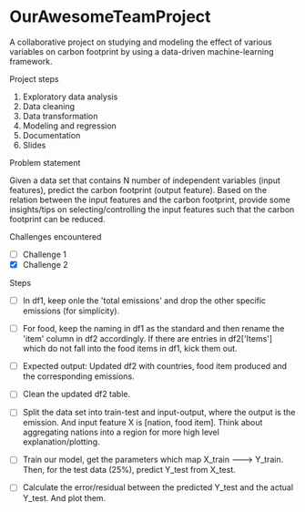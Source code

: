 # OurAwesomeTeamProject
A collaborative project on studying and modeling the effect of various variables on carbon footprint by using a data-driven machine-learning framework.

Project steps

1. Exploratory data analysis
2. Data cleaning
3. Data transformation
4. Modeling and regression
5. Documentation
6. Slides

Problem statement

Given a data set that contains N number of independent variables (input features), predict the carbon footprint (output feature). Based on the relation between the input features and the carbon footprint, provide some insights/tips on selecting/controlling the input features such that the carbon footprint can be reduced.  


Challenges encountered

- [ ] Challenge 1
- [x] Challenge 2

Steps

- [ ] In df1, keep onle the 'total emissions' and drop the other specific emissions (for simplicity).
- [ ] For food, keep the naming in df1 as the standard and then rename the 'item' column in df2 accordingly. If there are entries in df2['Items'] which do not fall into the food items in df1, kick them out. 
- [ ] Expected output: Updated df2 with countries, food item produced and the corresponding emissions.
- [ ] Clean the updated df2 table.
- [ ] Split the data set into train-test and input-output, where the output is the emission. And input feature X is [nation, food item]. Think about aggregating nations into a region for more high level explanation/plotting. 
- [ ] Train our model, get the parameters which map X_train ---> Y_train. Then, for the test data (25%), predict Y_test from X_test.
- [ ] Calculate the error/residual between the predicted Y_test and the actual Y_test. And plot them.


